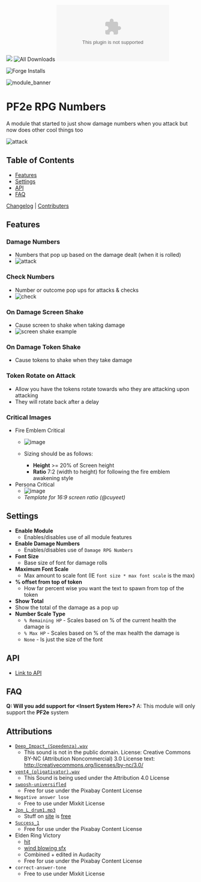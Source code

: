 ![](https://img.shields.io/badge/Foundry-v12-informational)
![All Downloads](https://img.shields.io/github/downloads/ChasarooniZ/pf2e-rpg-numbers/total?color=5e0000&label=All%20Downloads)
![Latest Release Download Count](https://img.shields.io/github/downloads/ChasarooniZ/pf2e-rpg-numbers/latest/module.zip)

![Forge Installs](https://img.shields.io/badge/dynamic/json?label=Forge%20Installs&query=package.installs&suffix=%25&url=https%3A%2F%2Fforge-vtt.com%2Fapi%2Fbazaar%2Fpackage%2Fpf2e-rpg-numbers&colorB=4aa94a)

![module_banner](https://github.com/ChasarooniZ/pf2e-usage-updater/assets/79132112/3b2a4f8c-7ba1-4647-b073-d8ecac9d93a6)
# PF2e RPG Numbers
A module that started to just show damage numbers when you attack but now does other cool things too

![attack](https://github.com/ChasarooniZ/pf2e-rpg-numbers/assets/79132112/132d3509-d3a0-4a20-af1b-4f8c89a49c72)
## Table of Contents
- [Features](#features)
- [Settings](#settings)
- [API](#api)
- [FAQ](#faq)
  
[Changelog](https://github.com/ChasarooniZ/pf2e-rpg-numbers/blob/main/CHANGELOG.md) | [Contributers](https://github.com/ChasarooniZ/pf2e-rpg-numbers/blob/main/CONTRIBUTER.md)
## Features
### Damage Numbers
- Numbers that pop up based on the damage dealt (when it is rolled)
- ![attack](https://github.com/ChasarooniZ/pf2e-rpg-numbers/assets/79132112/132d3509-d3a0-4a20-af1b-4f8c89a49c72)
### Check Numbers
- Number or outcome pop ups for attacks & checks
- ![check](https://github.com/ChasarooniZ/pf2e-rpg-numbers/assets/79132112/773b5b4d-cd00-4007-9eda-85ca4059f8de)
### On Damage Screen Shake
- Cause screen to shake when taking damage
- ![screen shake example](https://github.com/ChasarooniZ/pf2e-rpg-numbers/assets/79132112/04b51492-81c5-4027-b7cb-f8524ec94927)
### On Damage Token Shake
- Cause tokens to shake when they take damage
### Token Rotate on Attack
- Allow you have the tokens rotate towards who they are attacking upon attacking
- They will rotate back after a delay

### Critical Images
- Fire Emblem Critical
  - ![image](https://github.com/user-attachments/assets/508ad2e3-b4f2-455a-aad9-bdc0b6ec592e)

  - Sizing should be as follows:
    - **Height** >= 20% of Screen height
    - **Ratio** 7:2 (width to height) for following the fire emblem awakening style
- Persona Critical
  - ![image](https://github.com/user-attachments/assets/335768a9-9bfa-4844-8d3d-f2e4ffd4cbf7)
  - *Template for 16:9 screen ratio (@cuyeet)*
## Settings
- **Enable Module**
  - Enables/disables use of all module features
- **Enable Damage Numbers**
  - Enables/disables use of `Damage RPG Numbers`
- **Font Size**
  - Base size of font for damage rolls
- **Maximum Font Scale**
  - Max amount to scale font (IE `font size * max font scale` is the max)
- **% offset from top of token**
  - How far percent wise you want the text to spawn from top of the token
- **Show Total**
 - Show the total of the damage as a pop up
- **Number Scale Type**
  - `% Remaining HP` - Scales based on % of the current health the damage is
  - `% Max HP` - Scales based on % of the max health the damage is
  - `None` - Is just the size of the font
## API
 - [Link to API](https://github.com/ChasarooniZ/pf2e-rpg-numbers/wiki/API)
## FAQ
**Q: Will you add support for \<Insert System Here\>?**
A: This module will only support the **PF2e** system


## Attributions
- [`Deep_Impact_(Speedenza).wav`](https://freesound.org/people/Speedenza/sounds/167840/)
  - This sound is not in the public domain.
    License: Creative Commons BY-NC (Attribution Noncommercial) 3.0
    License text: http://creativecommons.org/licenses/by-nc/3.0/
- [`vent4_(pligativator).wav`](https://freesound.org/people/plingativator/sounds/160558/)
  - This Sound is being used under the Attribution 4.0 License
- [`swoosh-universifled`]([swoosh-universfield](https://pixabay.com/sound-effects/swoosh-142322/))
  - Free for use under the Pixabay Content License
- `Negative answer lose`
  - Free to use under Mixkit License
- [`Jpn_L_drum1.mp3`](https://taira-komori.jpn.org/playing01en.html)
  - Stuff on [site](https://taira-komori.jpn.org/freesounden.html) is [free](https://taira-komori.jpn.org/freesounden.html)
- [`Success_1`](https://pixabay.com/sound-effects/success-48018/)
  - Free for use under the Pixabay Content License
- Elden Ring Victory
  - [hit](https://pixabay.com/sound-effects/hit-40563/)
  - [wind blowing sfx](https://pixabay.com/sound-effects/wind-blowing-sfx-12809/)
  - Combined + edited in Audacity
  - Free for use under the Pixabay Content License
- `correct-answer-tone`
  - Free to use under Mixkit License
